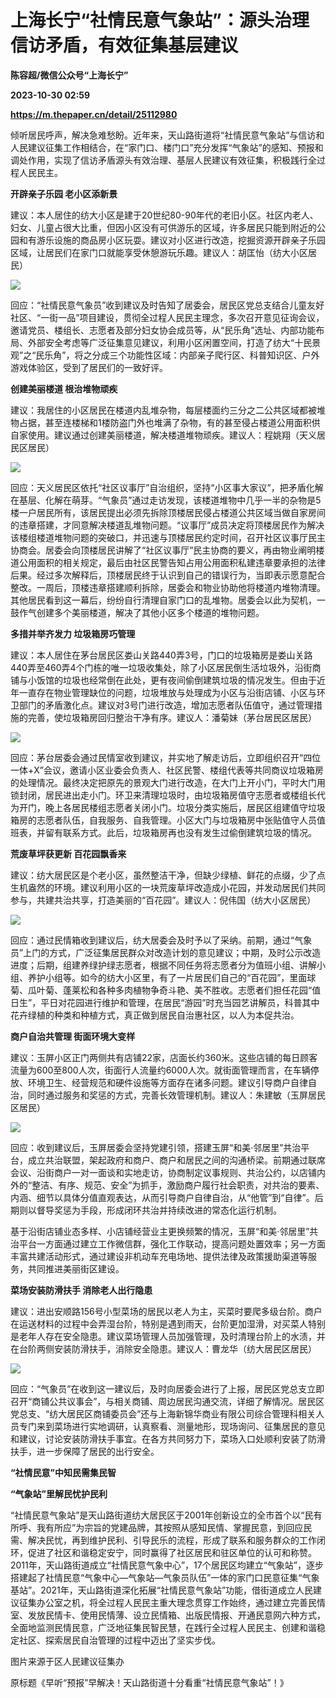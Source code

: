 # 上海长宁“社情民意气象站”：源头治理信访矛盾，有效征集基层建议
**陈容超/微信公众号“上海长宁”**

**2023-10-30 02:59**

**https://m.thepaper.cn/detail/25112980**

倾听居民呼声，解决急难愁盼。近年来，天山路街道将“社情民意气象站”与信访和人民建议征集工作相结合，在“家门口、楼门口”充分发挥“气象站”的感知、预报和调处作用，实现了信访矛盾源头有效治理、基层人民建议有效征集，积极践行全过程人民民主。

**开辟亲子乐园 老小区添新景**

建议：本人居住的纺大小区是建于20世纪80-90年代的老旧小区。社区内老人、妇女、儿童占很大比重，但因小区没有可供游乐的区域，许多居民只能到附近的公园和有游乐设施的商品房小区玩耍。建议对小区进行改造，挖掘资源开辟亲子乐园区域，让居民们在家门口就能享受休憩游玩乐趣。建议人：胡匡怡（纺大小区居民）

![](https://imagecloud.thepaper.cn/thepaper/image/276/196/331.png)

回应：“社情民意气象员”收到建议及时告知了居委会，居民区党总支结合儿童友好社区、“一街一品”项目建设，贯彻全过程人民民主理念，多次召开意见征询会议，邀请党员、楼组长、志愿者及部分妇女协会成员等，从“民乐角”选址、内部功能布局、外部安全考虑等广泛征集意见建议，利用小区闲置空间，打造了纺大“十民景观”之“民乐角”，将之分成三个功能性区域：内部亲子爬行区、科普知识区、户外游戏体验区，受到了居民们的一致好评。

**创建美丽楼道 根治堆物顽疾**

建议：我居住的小区居民在楼道内乱堆杂物，每层楼面约三分之二公共区域都被堆物占据，甚至连楼梯和1楼防盗门外也堆满了杂物，有的甚至侵占楼道公用面积供自家使用。建议通过创建美丽楼道，解决楼道堆物顽疾。建议人：程姚翔（天义居民区居民）

![](https://imagecloud.thepaper.cn/thepaper/image/276/196/332.png)

回应：天义居民区依托“社区议事厅”自治组织，坚持“小区事大家议”，把矛盾化解在基层、化解在萌芽。“气象员”通过走访发现，该楼道堆物中几乎一半的杂物是5楼一户居民所有，该居民提出必须先拆除顶楼居民侵占楼道公共区域当做自家房间的违章搭建，才同意解决楼道乱堆物问题。“议事厅”成员决定将顶楼居民作为解决该楼组楼道堆物问题的突破口，并迅速与顶楼居民约定时间，召开社区议事厅民主协商会。居委会向顶楼居民讲解了“社区议事厅”民主协商的要义，再由物业阐明楼道公用面积的相关规定，最后由社区民警告知占用公用面积私建违章要承担的法律后果。经过多次解释后，顶楼居民终于认识到自己的错误行为，当即表示愿意配合整改。一周后，顶楼违章搭建顺利拆除，居委会和物业协助他将楼道内堆物清理。其他居民看到这一幕后，纷纷自行清理自家门口的乱堆物。居委会以此为契机，一鼓作气创建多个美丽楼道，解决了其他小区多个楼道的堆物问题。

**多措并举齐发力 垃圾箱房巧管理**

建议：本人居住在茅台居民区娄山关路440弄3号，门口的垃圾箱房是娄山关路440弄至460弄4个门栋的唯一垃圾收集处，除了小区居民倒生活垃圾外，沿街商铺与小饭馆的垃圾也经常倒在此处，更有夜间偷倒建筑垃圾的情况发生。但由于近年一直存在物业管理缺位的问题，垃圾堆放与处理成为小区与沿街店铺、小区与环卫部门的矛盾激化点。建议对3号门进行改造，增加志愿者队伍值守，通过管理措施的完善，使垃圾箱房回归整治干净有序。建议人：潘菊妹（茅台居民区居民）

![](https://imagecloud.thepaper.cn/thepaper/image/276/196/333.png)

回应：茅台居委会通过民情室收到建议，并实地了解走访后，立即组织召开“四位一体+X”会议，邀请小区业委会负责人、社区民警、楼组代表等共同商议垃圾箱房的处理情况。最终决定把原先的景观大门进行改造，在大门上开小门，平时大门用锁封闭，居民进出走小门。环卫来清理垃圾时，由垃圾箱房值守志愿者或楼组长代为开门，晚上各居民楼组志愿者关闭小门。垃圾分类实施后，居民区组建值守垃圾箱房的志愿者队伍，自我服务、自我管理。小区大门与垃圾箱房中张贴值守人员值班表，并留有联系方式。此后，垃圾箱房再也没有发生过偷倒建筑垃圾的情况。

**荒废草坪获更新 百花园飘香来**

建议：纺大居民区是个老小区，虽然整洁干净，但缺少绿植、鲜花的点缀，少了点生机盎然的环境。建议利用小区的一块荒废草坪改造成小花园，并发动居民们共同参与，共建共治共享，打造美丽的“百花园”。建议人：倪伟国（纺大小区居民）

![](https://imagecloud.thepaper.cn/thepaper/image/276/196/334.png)

回应：通过民情箱收到建议后，纺大居委会及时予以了采纳。前期，通过“气象员”上门的方式，广泛征集居民群众对改造计划的意见建议；中期，及时公示改造进度；后期，组建养绿护绿志愿者，根据不同任务将志愿者分为值班小组、讲解小组、养护小组等。如今的纺大小区里，有了一片居民们自己的“百花园”，里面球菊、瓜叶菊、蓬莱松和各种多肉植物争奇斗艳、美不胜收。志愿者们担任花园“值日生”，平日对花园进行维护和管理，在居民“游园”时充当园艺讲解员，科普其中花卉绿植的种类和种植方式，真正做到居民自治惠社区，以人为本促共治。

**商户自治共管理 街面环境大变样**

建议：玉屏小区正门两侧共有店铺22家，店面长约360米。这些店铺的每日顾客流量为600至800人次，街面行人流量约6000人次。就街面管理而言，在车辆停放、环境卫生、经营规范和硬件设施等方面存在诸多问题。建议引导商户自律自治，同时通过服务和奖惩的方式，完善长效管理机制。建议人：朱建敏（玉屏居民区居民）

![](https://imagecloud.thepaper.cn/thepaper/image/276/196/335.png)

回应：收到建议后，玉屏居委会坚持党建引领，搭建玉屏“和美·邻居里”共治平台，成立共治联盟，架起政府和商户、商户和居民之间的沟通桥梁。前期通过联席会议、沿街商户一对一面谈和实地走访，协商制定议事规则、共治公约，以店铺内外的“整洁、有序、规范、安全”为抓手，激励商户履行社会职责，对共治的要素、内涵、细节以具体分值直观表达，从而引导商户自律自治，从“他管”到“自律”。后期则以督导奖惩为手段，形成闭环共治并持续改进的常态化运行机制。

基于沿街店铺业态多样、小店铺经营业主更换频繁的情况，玉屏“和美·邻居里”共治平台一方面通过建立工作微信群，强化工作联动，提高问题处置效率；另一方面丰富共建活动形式，通过建设非机动车充电场地、提供法律及政策援助渠道等服务，共同推进美丽街区建设。

**菜场安装防滑扶手 消除老人出行隐患**

建议：进出安顺路156号小型菜场的居民以老人为主，买菜时要爬多级台阶。商户在运送材料的过程中会弄湿台阶，特别是遇到雨天，台阶更加湿滑，对买菜人特别是老年人存在安全隐患。建议菜场管理人员加强管理，及时清理台阶上的水渍，并在台阶两侧安装防滑扶手，消除安全隐患。建议人：曹龙华（纺大居民区居民）

![](https://imagecloud.thepaper.cn/thepaper/image/276/196/336.jpg)

回应：“气象员”在收到这一建议后，及时向居委会进行了上报，居民区党总支立即召开“商铺公共议事会”，与相关商铺、周边居民沟通交流，详细了解情况。居民区党总支、“纺大居民区商铺委员会”还与上海新锦华商业有限公司综合管理科相关人员专门来到菜场进行实地调研，认真察看、测量地形，现场询问、征集居民的意见和建议，讨论安装防滑扶手事宜。在各方共同努力下，菜场入口处顺利安装了防滑扶手，进一步保障了居民的出行安全。

**“社情民意”中知民需集民智**

**“气象站”里解民忧护民利**

“社情民意气象站”是天山路街道纺大居民区于2001年创新设立的全市首个以“民有所呼、我有所应”为宗旨的党建品牌，其按照从感知民情、掌握民意，到回应民需、解决民忧，再到维护民利、引导民乐的流程，形成了联系和服务群众的工作闭环，促进了社区和谐稳定安宁，同时赢得了社区居民和驻区单位的认可和称赞。2011年，天山路街道成立“社情民意气象中心”，17个居民区均建立“气象站”，逐步搭建起了社情民意“气象中心—气象站—气象员队伍”一体的家门口民意征集“气象基站”。2021年，天山路街道深化拓展“社情民意气象站”功能，借街道成立人民建议征集办公室之机，将全过程人民民主重大理念贯穿工作始终，通过建立完善民情室、发放民情卡、使用民情薄、设立民情箱、出版民情报、开通民意网六种方式，全面地监测民情民意，广泛地征集民智民慧，在践行全过程人民民主、创建和谐稳定社区、探索居民自治管理的过程中迈出了坚实步伐。

图片来源于区人民建议征集办

原标题《早听“预报”早解决！天山路街道十分看重“社情民意气象站”！》